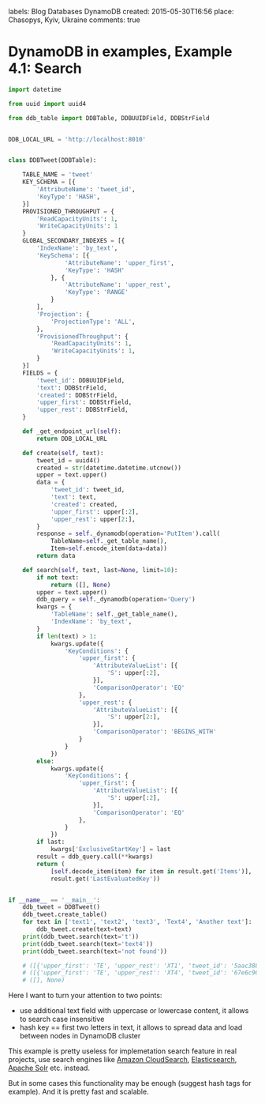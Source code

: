 labels: Blog
        Databases
        DynamoDB
created: 2015-05-30T16:56
place: Chasopys, Kyiv, Ukraine
comments: true

# DynamoDB in examples, Example 4.1: Search

```python
import datetime

from uuid import uuid4

from ddb_table import DDBTable, DDBUUIDField, DDBStrField


DDB_LOCAL_URL = 'http://localhost:8010'


class DDBTweet(DDBTable):

    TABLE_NAME = 'tweet'
    KEY_SCHEMA = [{
        'AttributeName': 'tweet_id',
        'KeyType': 'HASH',
    }]
    PROVISIONED_THROUGHPUT = {
        'ReadCapacityUnits': 1,
        'WriteCapacityUnits': 1
    }
    GLOBAL_SECONDARY_INDEXES = [{
        'IndexName': 'by_text',
        'KeySchema': [{
                'AttributeName': 'upper_first',
                'KeyType': 'HASH'
            }, {
                'AttributeName': 'upper_rest',
                'KeyType': 'RANGE'
            }
        ],
        'Projection': {
            'ProjectionType': 'ALL',
        },
        'ProvisionedThroughput': {
            'ReadCapacityUnits': 1,
            'WriteCapacityUnits': 1,
        }
    }]
    FIELDS = {
        'tweet_id': DDBUUIDField,
        'text': DDBStrField,
        'created': DDBStrField,
        'upper_first': DDBStrField,
        'upper_rest': DDBStrField,
    }

    def _get_endpoint_url(self):
        return DDB_LOCAL_URL

    def create(self, text):
        tweet_id = uuid4()
        created = str(datetime.datetime.utcnow())
        upper = text.upper()
        data = {
            'tweet_id': tweet_id,
            'text': text,
            'created': created,
            'upper_first': upper[:2],
            'upper_rest': upper[2:],
        }
        response = self._dynamodb(operation='PutItem').call(
            TableName=self._get_table_name(),
            Item=self.encode_item(data=data))
        return data

    def search(self, text, last=None, limit=10):
        if not text:
            return ([], None)
        upper = text.upper()
        ddb_query = self._dynamodb(operation='Query')
        kwargs = {
            'TableName': self._get_table_name(),
            'IndexName': 'by_text',
        }
        if len(text) > 1:
            kwargs.update({
                'KeyConditions': {
                    'upper_first': {
                        'AttributeValueList': [{
                            'S': upper[:2],
                        }],
                        'ComparisonOperator': 'EQ'
                    },
                    'upper_rest': {
                        'AttributeValueList': [{
                            'S': upper[2:],
                        }],
                        'ComparisonOperator': 'BEGINS_WITH'
                    }
                }
            })
        else:
            kwargs.update({
                'KeyConditions': {
                    'upper_first': {
                        'AttributeValueList': [{
                            'S': upper[:2],
                        }],
                        'ComparisonOperator': 'EQ'
                    },
                }
            })
        if last:
            kwargs['ExclusiveStartKey'] = last
        result = ddb_query.call(**kwargs)
        return (
            [self.decode_item(item) for item in result.get('Items')],
            result.get('LastEvaluatedKey'))


if __name__ == '__main__':
    ddb_tweet = DDBTweet()
    ddb_tweet.create_table()
    for text in ['text1', 'text2', 'text3', 'Text4', 'Another text']:
        ddb_tweet.create(text=text)
    print(ddb_tweet.search(text='t'))
    print(ddb_tweet.search(text='text4'))
    print(ddb_tweet.search(text='not found'))

    # ([{'upper_first': 'TE', 'upper_rest': 'XT1', 'tweet_id': '5aac3887-3da4-41c3-b158-4d9624248e46', 'text': 'text1', 'created': '2015-05-30 13:43:01.174688'}, {'upper_first': 'TE', 'upper_rest': 'XT2', 'tweet_id': '95b8330a-0d56-41b8-9389-a8ae4fd27d70', 'text': 'text2', 'created': '2015-05-30 13:43:01.265926'}, {'upper_first': 'TE', 'upper_rest': 'XT3', 'tweet_id': 'd079d36b-e902-4f0e-91de-03b285756d27', 'text': 'text3', 'created': '2015-05-30 13:43:01.290698'}, {'upper_first': 'TE', 'upper_rest': 'XT4', 'tweet_id': '67e6c96b-f828-42dc-89b9-770f309e920e', 'text': 'Text4', 'created': '2015-05-30 13:43:01.314380'}], None)
    # ([{'upper_first': 'TE', 'upper_rest': 'XT4', 'tweet_id': '67e6c96b-f828-42dc-89b9-770f309e920e', 'text': 'Text4', 'created': '2015-05-30 13:43:01.314380'}], None)
    # ([], None)
```

Here I want to turn your attention to two points:

- use additional text field with uppercase or lowercase content, it allows to search case insensitive
- hash key == first two letters in text, it allows to spread data and load between nodes in DynamoDB cluster

This example is pretty useless for implemetation search feature in real projects, use search engines like [Amazon CloudSearch](http://aws.amazon.com/cloudsearch/), [Elasticsearch](https://www.elastic.co/products/elasticsearch), [Apache Solr](http://lucene.apache.org/solr/) etc. instead.

But in some cases this functionality may be enough (suggest hash tags for example). And it is pretty fast and scalable.
